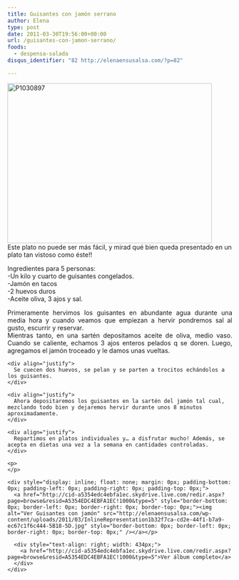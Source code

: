 ```yaml
---
title: Guisantes con jamón serrano
author: Elena
type: post
date: 2011-03-30T19:56:00+00:00
url: /guisantes-con-jamon-serrano/
foods:
  - despensa-salada
disqus_identifier: "82 http://elenaensusalsa.com/?p=82"

---
```

[<img alt="P1030897" border="0" height="359" src="http://elenaensusalsa.com/wp-content/uploads/2011/03/P1030897_thumb-5B12-5D.jpg" style="border-bottom-width: 0px; border-left-width: 0px; border-right-width: 0px; border-top-width: 0px; display: inline;" title="P1030897" width="458" />][1]  
Este plato no puede ser más fácil, y mirad qué bien queda presentado en un plato tan vistoso como éste!!

<div align="justify">
  Ingredientes para 5 personas: <br />-Un kilo y cuarto de guisantes congelados. <br />-Jamón en tacos <br />-2 huevos duros <br />-Aceite oliva, 3 ajos y sal. </p> 
  
  <p>
    Primeramente hervimos los guisantes en abundante agua durante una media hora y cuando veamos que empiezan a hervir pondremos sal al gusto, escurrir y reservar. <br />Mientras tanto, en una sartén depositamos aceite de oliva, medio vaso. Cuando se caliente, echamos 3 ajos enteros pelados q se doren. Luego, agregamos el jamón troceado y le damos unas vueltas. </div> 
    
    <div align="justify">
      Se cuecen dos huevos, se pelan y se parten a trocitos echándolos a los guisantes.
    </div>
    
    <div align="justify">
      Ahora depositaremos los guisantes en la sartén del jamón tal cual, mezclando todo bien y dejaremos hervir durante unos 8 minutos aproximadamente.
    </div>
    
    <div align="justify">
      Repartimos en platos individuales y… a disfrutar mucho! Además, se acepta en dietas una vez a la semana en cantidades controladas.
    </div>
    
    <p>
    </p>
    
    <div style="display: inline; float: none; margin: 0px; padding-bottom: 0px; padding-left: 0px; padding-right: 0px; padding-top: 0px;">
      <a href="http://cid-a5354edc4ebfa1ec.skydrive.live.com/redir.aspx?page=browse&resid=A5354EDC4EBFA1EC!1000&type=5" style="border-bottom: 0px; border-left: 0px; border-right: 0px; border-top: 0px;"><img alt="Ver Guisantes con jamón" src="http://elenaensusalsa.com/wp-content/uploads/2011/03/InlineRepresentation1b32f7ca-cd2e-44f1-b7a9-ec67c1f6c444-5B18-5D.jpg" style="border-bottom: 0px; border-left: 0px; border-right: 0px; border-top: 0px;" /></a></p> 
      
      <div style="text-align: right; width: 434px;">
        <a href="http://cid-a5354edc4ebfa1ec.skydrive.live.com/redir.aspx?page=browse&resid=A5354EDC4EBFA1EC!1000&type=5">Ver álbum completo</a>
      </div>
    </div>

 [1]: http://elenaensusalsa.com/wp-content/uploads/2011/03/P1030897_thumb-5B12-5D.jpg

